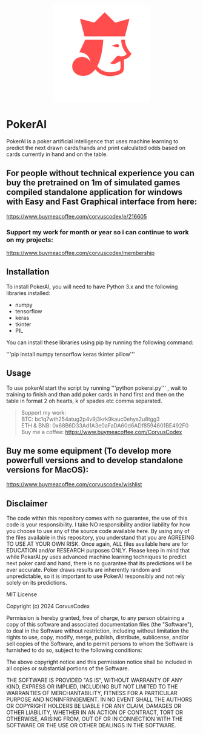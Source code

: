 
<p align="center">
  <img src="https://github.com/CorvusCodex/PokerAI/blob/main/pokerai.png?raw=true" width="256" height="256">
</p>


# PokerAI
PokerAI is a poker artificial intelligence that uses machine learning to predict the next drawn cards/hands and print calculated odds based on cards currently in hand and on the table. 

## For people without technical experience you can buy the pretrained on 1m of simulated games compiled standalone application for windows with Easy and Fast Graphical interface from here:
https://www.buymeacoffee.com/corvuscodex/e/216605


### Support my work for month or year so i can continue to work on my projects:
https://www.buymeacoffee.com/corvuscodex/membership
  
## Installation

To install PokerAI, you will need to have Python 3.x and the following libraries installed:
- numpy
- tensorflow
- keras
- tkinter
- PIL

You can install these libraries using pip by running the following command:

'''pip install numpy tensorflow keras tkinter pillow'''

## Usage

To use pokerAI start the script by running '''python pokerai.py''' , wait to training to finish and than add poker cards in hand first and then on the table in format 2 oh hearts, k of spades etc comma separated.

>Support my work:<br>
>BTC: bc1q7wth254atug2p4v9j3krk9kauc0ehys2u8tgg3<br>
>ETH & BNB: 0x68B6D33Ad1A3e0aFaDA60d6ADf8594601BE492F0<br>
>Buy me a coffee: https://www.buymeacoffee.com/CorvusCodex

## Buy me some equipment (To develop more powerfull versions and to develop standalone versions for MacOS):
https://www.buymeacoffee.com/corvuscodex/wishlist

## Disclaimer

The code within this repository comes with no guarantee, the use of this code is your responsibility. I take NO responsibility and/or liability for how you choose to use any of the source code available here. By using any of the files available in this repository, you understand that you are AGREEING TO USE AT YOUR OWN RISK. Once again, ALL files available here are for EDUCATION and/or RESEARCH purposes ONLY.
Please keep in mind that while PokarAI.py uses advanced machine learning techniques to predict next poker card and hand, there is no guarantee that its predictions will be ever accurate. Poker draws results are inherently random and unpredictable, so it is important to use PokerAI responsibly and not rely solely on its predictions.


MIT License

Copyright (c) 2024 CorvusCodex

Permission is hereby granted, free of charge, to any person obtaining a copy
of this software and associated documentation files (the "Software"), to deal
in the Software without restriction, including without limitation the rights
to use, copy, modify, merge, publish, distribute, sublicense, and/or sell
copies of the Software, and to permit persons to whom the Software is
furnished to do so, subject to the following conditions:

The above copyright notice and this permission notice shall be included in all
copies or substantial portions of the Software.

THE SOFTWARE IS PROVIDED "AS IS", WITHOUT WARRANTY OF ANY KIND, EXPRESS OR
IMPLIED, INCLUDING BUT NOT LIMITED TO THE WARRANTIES OF MERCHANTABILITY,
FITNESS FOR A PARTICULAR PURPOSE AND NONINFRINGEMENT. IN NO EVENT SHALL THE
AUTHORS OR COPYRIGHT HOLDERS BE LIABLE FOR ANY CLAIM, DAMAGES OR OTHER
LIABILITY, WHETHER IN AN ACTION OF CONTRACT, TORT OR OTHERWISE, ARISING FROM,
OUT OF OR IN CONNECTION WITH THE SOFTWARE OR THE USE OR OTHER DEALINGS IN THE
SOFTWARE.


